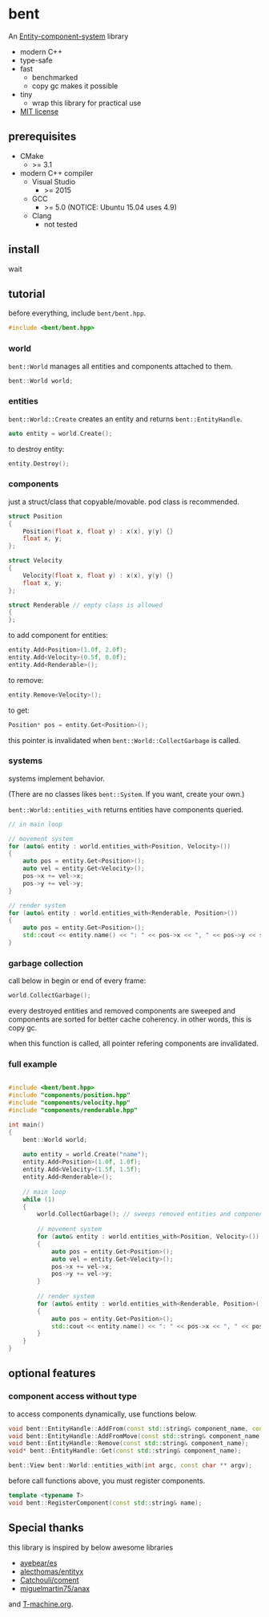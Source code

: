# bent

An [Entity-component-system] library

* modern C++
* type-safe
* fast
  * benchmarked
  * copy gc makes it possible
* tiny
  * wrap this library for practical use
* [MIT license](LICENSE)

## prerequisites

* CMake
  * \>= 3.1
* modern C++ compiler
  * Visual Studio
    * \>= 2015
  * GCC
    * \>= 5.0 (NOTICE: Ubuntu 15.04 uses 4.9)
  * Clang
    * not tested

## install

wait

## tutorial

before everything, include `bent/bent.hpp`.

```cpp
#include <bent/bent.hpp>
```

### world

`bent::World` manages all entities and components attached to them.

```cpp
bent::World world;
```

### entities

`bent::World::Create` creates an entity and returns `bent::EntityHandle`.

```cpp
auto entity = world.Create();
```

to destroy entity:

```cpp
entity.Destroy();
```

### components

just a struct/class that copyable/movable. pod class is recommended.

```cpp
struct Position
{
	Position(float x, float y) : x(x), y(y) {}
	float x, y;
};

struct Velocity
{
	Velocity(float x, float y) : x(x), y(y) {}
	float x, y;
};

struct Renderable // empty class is allowed
{
};
```

to add component for entities:

```cpp
entity.Add<Position>(1.0f, 2.0f);
entity.Add<Velocity>(0.5f, 0.0f);
entity.Add<Renderable>();
```

to remove:

```cpp
entity.Remove<Velocity>();
```

to get:

```cpp
Position* pos = entity.Get<Position>();
```

this pointer is invalidated when `bent::World::CollectGarbage` is called.

### systems

systems implement behavior.

(There are no classes likes `bent::System`. If you want, create your own.)

`bent::World::entities_with` returns entities have components queried.

```cpp
// in main loop

// movement system
for (auto& entity : world.entities_with<Position, Velocity>())
{
	auto pos = entity.Get<Position>();
	auto vel = entity.Get<Velocity>();
	pos->x += vel->x;
	pos->y += vel->y;
}

// render system
for (auto& entity : world.entities_with<Renderable, Position>())
{
	auto pos = entity.Get<Position>();
	std::cout << entity.name() << ": " << pos->x << ", " << pos->y << std::endl;
}
```

### garbage collection

call below in begin or end of every frame:

```cpp
world.CollectGarbage();
```

every destroyed entities and removed components are sweeped and components are sorted for better cache coherency.
in other words, this is copy gc.

when this function is called, all pointer refering components are invalidated.

### full example

```cpp

#include <bent/bent.hpp>
#include "components/position.hpp"
#include "components/velocity.hpp"
#include "components/renderable.hpp"

int main()
{
	bent::World world;
	
	auto entity = world.Create("name");
	entity.Add<Position>(1.0f, 1.0f);
	entity.Add<Velocity>(1.5f, 1.5f);
	entity.Add<Renderable>();
	
	// main loop
	while (1)
	{
		world.CollectGarbage(); // sweeps removed entities and components. (And some optimizations)
		
		// movement system
		for (auto& entity : world.entities_with<Position, Velocity>())
		{
			auto pos = entity.Get<Position>();
			auto vel = entity.Get<Velocity>();
			pos->x += vel->x;
			pos->y += vel->y;
		}
		
		// render system
		for (auto& entity : world.entities_with<Renderable, Position>())
		{
			auto pos = entity.Get<Position>();
			std::cout << entity.name() << ": " << pos->x << ", " << pos->y << std::endl;
		}
	}
}

```

## optional features

### component access without type

to access components dynamically, use functions below.

```cpp
void bent::EntityHandle::AddFrom(const std::string& component_name, const void * value);
void bent::EntityHandle::AddFromMove(const std::string& component_name, void * value);
void bent::EntityHandle::Remove(const std::string& component_name);
void* bent::EntityHandle::Get(const std::string& component_name);

bent::View bent::World::entities_with(int argc, const char ** argv);
```

before call functions above, you must register components.

```cpp
template <typename T>
void bent::RegisterComponent(const std::string& name);
```

## Special thanks

this library is inspired by below awesome libraries

* [ayebear/es]
* [alecthomas/entityx]
* [Catchouli/coment]
* [miguelmartin75/anax]

and [T-machine.org].

[Entity-component-system]: http://en.wikipedia.org/wiki/Entity_component_system
[alecthomas/entityx]: https://github.com/alecthomas/entityx
[ayebear/es]: https://github.com/ayebear/es
[Catchouli/coment]: https://github.com/Catchouli/coment
[miguelmartin75/anax]: https://github.com/miguelmartin75/anax
[T-machine.org]: http://t-machine.org/
